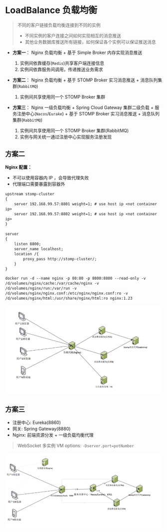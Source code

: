 # LoadBalance 负载均衡

> 不同的客户链接负载均衡连接到不同的实例
> * 不同实例的客户连接之间如何实现相互的消息推送
> * 其他业务数据库推送所有链接，如何保证各个实例可以保证推送消息

* **方案一**： Nginx 负载均衡 + 基于 Simple Broker 内存实现消息推送
    
  1. 实例间依靠缓存(`Redis`)共享客户端连接信息
  2. 实例间依靠服务间调用，传递推送业务需求

* **方案二**： Nginx 负载均衡 + 基于 STOMP Broker 实习消息推送 + 消息队列集群(`RabbitMQ`)

  1. 实例间共享使用同一个 STOMP Broker 集群

* **方案三**： Nginx 一级负载均衡 + Spring Cloud Gateway 集群二级负载 + 服务注册中心(`Nacos`/`Eurake`) + 基于 STOMP Broker 实习消息推送 + 消息队列集群(`RabbitMQ`)

  1. 实例间共享使用同一个 STOMP Broker 集群(RabbitMQ)
  2. 实例与网关统一通过注册中心实现服务注册发现


## 方案二

**Nginx 配置：** 
* 不可以使用容器内 IP ，会导致代理失败
* 代理端口需要暴露到容器外

```text
upstream stomp-cluster
{
    server 192.168.99.57:8801 weight=1; # use host ip <not container ip>
    server 192.168.99.57:8802 weight=1; # use host ip <not container ip>
}

server
{
    listen 8800;
    server_name localhost;
    location /{
        proxy_pass http://stomp-cluster/;
    }
}
```

```shell
docker run -d --name nginx -p 80:80 -p 8800:8800 --read-only -v /d/volumes/nginx/cache:/var/cache/nginx -v /d/volumes/nginx/run:/var/run -v /d/volumes/nginx/nginx.conf:/etc/nginx/nginx.conf:ro -v /d/volumes/nginx/html:/usr/share/nginx/html:ro nginx:1.23
```

![nginx load balance](nginx-load-balance.png)

## 方案三

* 注册中心: Eureka(8860)
* 网关: Spring Gateway(8880)
* Nginx: 前端资源分发 + 一级负载均衡代理

> WebSocket 多实例 VM options: `-Dserver.port=potNumber` 

![gateway load balance](gateway-load-balance.png)
